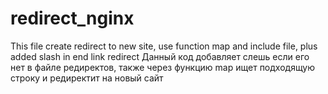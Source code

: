 # redirect_nginx

This file create redirect to new site, use function map and include file, plus added slash in end link redirect
Данный код добавляет слешь если его нет в файле редиректов, также через функцию map ищет подходящую строку и редиректит на новый сайт 
